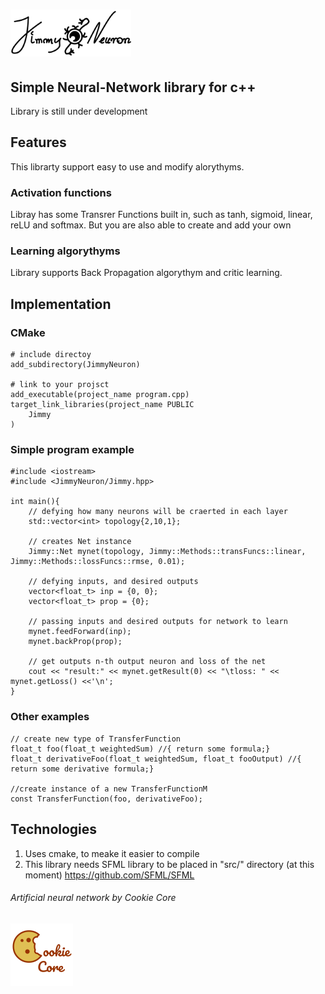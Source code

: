 # ![alt text](res/jimmy_logo_75p.png "JimmyNeuron logo") 

## Simple Neural-Network library for c++
Library is still under development

## Features
This librarty support easy to use and modify alorythyms.

### Activation functions
Libray has some Transrer Functions built in, such as tanh, sigmoid, linear, reLU and softmax.
But you are also able to create and add your own

### Learning algorythyms
Library supports Back Propagation algorythym and critic learning.

## Implementation
### CMake
    # include directoy
    add_subdirectory(JimmyNeuron)

    # link to your projsct
    add_executable(project_name program.cpp)
    target_link_libraries(project_name PUBLIC
        Jimmy
    )
### Simple program example
    #include <iostream>
    #include <JimmyNeuron/Jimmy.hpp>

    int main(){
        // defying how many neurons will be craerted in each layer
        std::vector<int> topology{2,10,1}; 

        // creates Net instance
        Jimmy::Net mynet(topology, Jimmy::Methods::transFuncs::linear, Jimmy::Methods::lossFuncs::rmse, 0.01);

        // defying inputs, and desired outputs
        vector<float_t> inp = {0, 0};
        vector<float_t> prop = {0};

        // passing inputs and desired outputs for network to learn 
        mynet.feedForward(inp);
        mynet.backProp(prop);

        // get outputs n-th output neuron and loss of the net
        cout << "result:" << mynet.getResult(0) << "\tloss: " << mynet.getLoss() <<'\n';
    }


### Other examples
    // create new type of TransferFunction
    float_t foo(float_t weightedSum) //{ return some formula;}
    float_t derivativeFoo(float_t weightedSum, float_t fooOutput) //{ return some derivative formula;}

    //create instance of a new TransferFunctionM
    const TransferFunction(foo, derivativeFoo);


## Technologies

1. Uses cmake, to meake it easier to compile
2. This library needs SFML library to be placed in "src/" directory (at this moment) https://github.com/SFML/SFML


###### Artificial neural network by Cookie Core 
![alt text](res/CookieCoreLogo_100x100.png "Cookie Core logo")
